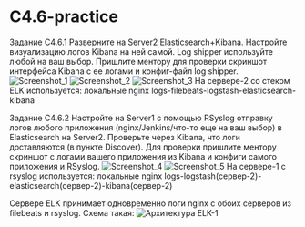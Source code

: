 # C4.6-practice

Задание C4.6.1
Разверните на Server2 Elasticsearch+Kibana. Настройте визуализацию логов Kibana на ней самой. Log shipper используйте любой на ваш выбор.
Пришлите ментору для проверки скриншот интерфейса Kibana с ее логами и конфиг-файл log shipper.
![Screenshot_1](https://user-images.githubusercontent.com/69116076/233106718-4da6cbc4-6ad2-4fb2-a31a-2ec74a06587f.png)
![Screenshot_2](https://user-images.githubusercontent.com/69116076/233107011-24f6732d-f9de-4110-bcd7-9b16740eb40d.png)
![Screenshot_3](https://user-images.githubusercontent.com/69116076/233109249-8309de9d-164a-4357-af84-643d2234a490.png)
На сервере-2 со стеком ELK используется: локальные nginx logs-filebeats-logstash-elasticsearch-kibana


Задание C4.6.2
Настройте на Server1 с помощью RSyslog отправку логов любого приложения (nginx/Jenkins/что-то еще на ваш выбор) в Elasticsearch на Server2.
Проверьте через Kibana, что логи доставляются (в пункте Discover).
Для проверки пришлите ментору скриншот с логами вашего приложения из Kibana и конфиги самого приложения и RSyslog.
![Screenshot_4](https://user-images.githubusercontent.com/69116076/233109860-e61d5ad3-c08d-484c-b5b0-dd8992ae7f8d.png)
![Screenshot_5](https://user-images.githubusercontent.com/69116076/233110212-c8f8f70f-76b4-4aa2-8e6f-929352c740b5.png)
На сервере-1 с rsyslog используется: локальные nginx logs-logstash(сервер-2)-elasticsearch(сервер-2)-kibana(сервер-2)

Сервере ELK принимает одновременно логи nginx с обоих серверов из filebeats и rsyslog.
Схема такая:
![Архитектура ELK-1](https://user-images.githubusercontent.com/69116076/233112074-04bb34c2-3d23-4d65-8c1f-fb3e2c15067e.png)
